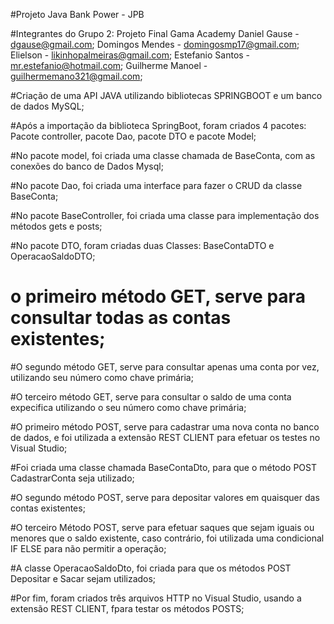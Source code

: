 #Projeto Java Bank Power - JPB

#Integrantes do Grupo 2: Projeto Final Gama Academy
Daniel Gause - dgause@gmail.com;
Domingos Mendes - domingosmp17@gmail.com;
Elielson - likinhopalmeiras@gmail.com;
Estefanio Santos - mr.estefanio@hotmail.com;
Guilherme Manoel - guilhermemano321@gmail.com;

#Criação de uma API JAVA utilizando bibliotecas SPRINGBOOT e um banco de dados MySQL;

#Após a importação da biblioteca SpringBoot, foram criados 4 pacotes:
Pacote controller, pacote Dao, pacote DTO e pacote Model;

#No pacote model, foi criada uma classe chamada de BaseConta, com as conexões do banco de Dados Mysql;

#No pacote Dao, foi criada uma interface para fazer o CRUD da classe BaseConta;

#No pacote BaseController, foi criada uma classe para implementação dos métodos gets e posts;

#No pacote DTO, foram criadas duas Classes: BaseContaDTO e OperacaoSaldoDTO;

# o primeiro método GET, serve para consultar todas as contas existentes;

#O segundo método GET, serve para consultar apenas uma conta por vez, utilizando seu número como chave primária;

#O terceiro método GET, serve para consultar o saldo de uma conta expecifica utilizando o seu número como chave primária;

#O primeiro método POST, serve para cadastrar uma nova conta no banco de dados, e foi utilizada a extensão REST CLIENT para efetuar os testes no Visual Studio;

#Foi criada uma classe chamada BaseContaDto, para que o método POST CadastrarConta seja utilizado;

#O segundo método POST, serve para depositar valores em quaisquer das contas existentes;

 #O terceiro Método POST, serve para efetuar saques que sejam iguais ou menores que o saldo existente, caso contrário, foi utilizada uma condicional IF ELSE  para não permitir a operação;

#A classe OperacaoSaldoDto, foi criada para que os métodos POST Depositar e Sacar sejam utilizados;

#Por fim, foram criados três arquivos HTTP no Visual Studio, usando a extensão REST CLIENT, fpara testar os métodos POSTS;
